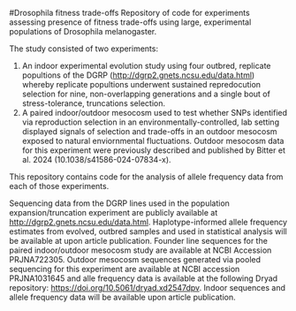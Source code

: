 #Drosophila fitness trade-offs
Repository of code for experiments assessing presence of fitness trade-offs using large, experimental populations of Drosophila melanogaster.

The study consisted of two experiments:
1) An indoor experimental evolution study using four outbred, replicate popultions of the DGRP (http://dgrp2.gnets.ncsu.edu/data.html) whereby replicate popultions underwent sustained repredocution selection for nine, non-overlapping generations and a single bout of stress-tolerance, truncations selection. 
2) A paired indoor/outdoor mesocosm used to test whether SNPs identified via reproduction selection in an environmentally-controlled, lab setting displayed signals of selection and trade-offs in an outdoor mesocosm exposed to natural enviornmental fluctuations. Outdoor mesocosm data for this experiment were previously described and published by Bitter et al. 2024 (10.1038/s41586-024-07834-x).

This repository contains code for the analysis of allele frequency data from each of those experiments.

Sequencing data from the DGRP lines used in the population expansion/truncation experiment are publicly available at http://dgrp2.gnets.ncsu.edu/data.html.  Haplotype-informed allele frequency estimates from evolved, outbred samples and used in statistical analysis will be available at upon article publication. Founder line sequences for the paired indoor/outdoor mesocosm study are available at NCBI Accession PRJNA722305. Outdoor mesocosm sequences generated via pooled sequencing for this experiment are available at NCBI accession PRJNA1031645 and alle frequency data is available at the following Dryad repository: https://doi.org/10.5061/dryad.xd2547dpv. Indoor sequences and allele frequency data will be available upon article publication.

